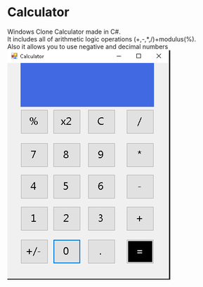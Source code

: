 # Calculator
Windows Clone Calculator made in C#.<br>
It includes all of arithmetic logic operations (+,-,*,/)+modulus(%).<br>
Also it allows you to use negative and decimal numbers<br>
<img src="slika.png"><br>
